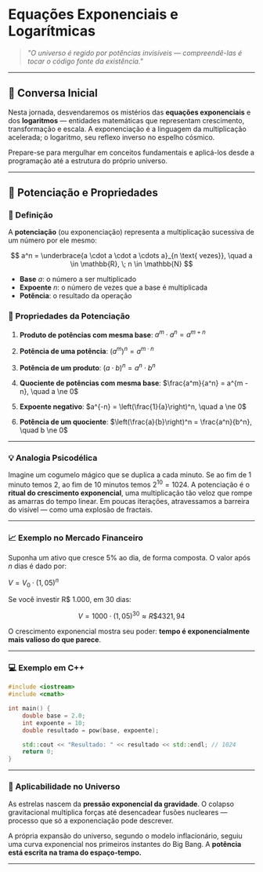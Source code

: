 # Equações Exponenciais e Logarítmicas

> *"O universo é regido por potências invisíveis — compreendê-las é tocar o código fonte da existência."*

---

## 🌟 Conversa Inicial

Nesta jornada, desvendaremos os mistérios das **equações exponenciais** e dos **logaritmos** — entidades matemáticas que representam crescimento, transformação e escala. A exponenciação é a linguagem da multiplicação acelerada; o logaritmo, seu reflexo inverso no espelho cósmico.

Prepare-se para mergulhar em conceitos fundamentais e aplicá-los desde a programação até a estrutura do próprio universo.

---

## 🔹 Potenciação e Propriedades

### 📘 Definição

A **potenciação** (ou exponenciação) representa a multiplicação sucessiva de um número por ele mesmo:

$$
a^n = \underbrace{a \cdot a \cdot a \cdots a}_{n \text{ vezes}}, \quad a \in \mathbb{R}, \; n \in \mathbb{N}
$$

* **Base** $a$: o número a ser multiplicado
* **Expoente** $n$: o número de vezes que a base é multiplicada
* **Potência**: o resultado da operação

### 🔧 Propriedades da Potenciação

1. **Produto de potências com mesma base**:
   $a^m \cdot a^n = a^{m+n}$

2. **Potência de uma potência**:
   $(a^m)^n = a^{m \cdot n}$

3. **Potência de um produto**:
   $(a \cdot b)^n = a^n \cdot b^n$

4. **Quociente de potências com mesma base**:
   $\frac{a^m}{a^n} = a^{m - n}, \quad a \ne 0$

5. **Expoente negativo**:
   $a^{-n} = \left(\frac{1}{a}\right)^n, \quad a \ne 0$

6. **Potência de um quociente**:
   $\left(\frac{a}{b}\right)^n = \frac{a^n}{b^n}, \quad b \ne 0$

---

### 💡 Analogia Psicodélica

Imagine um cogumelo mágico que se duplica a cada minuto. Se ao fim de 1 minuto temos 2, ao fim de 10 minutos temos $2^{10} = 1024$. A potenciação é o **ritual do crescimento exponencial**, uma multiplicação tão veloz que rompe as amarras do tempo linear. Em poucas iterações, atravessamos a barreira do visível — como uma explosão de fractais.

---

### 📈 Exemplo no Mercado Financeiro

Suponha um ativo que cresce 5% ao dia, de forma composta. O valor após $n$ dias é dado por:

$V = V_0 \cdot (1{,}05)^n$

Se você investir R\$ 1.000, em 30 dias:

$$V = 1000 \cdot (1{,}05)^{30} \approx R\$ 4321,94$$

O crescimento exponencial mostra seu poder: **tempo é exponencialmente mais valioso do que parece**.

---

### 💻 Exemplo em C++

```cpp
#include <iostream>
#include <cmath>

int main() {
    double base = 2.0;
    int expoente = 10;
    double resultado = pow(base, expoente);

    std::cout << "Resultado: " << resultado << std::endl; // 1024
    return 0;
}
```

---

### 🌌 Aplicabilidade no Universo

As estrelas nascem da **pressão exponencial da gravidade**. O colapso gravitacional multiplica forças até desencadear fusões nucleares — processo que só a exponenciação pode descrever.

A própria expansão do universo, segundo o modelo inflacionário, seguiu uma curva exponencial nos primeiros instantes do Big Bang. A **potência está escrita na trama do espaço-tempo.**

---
